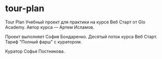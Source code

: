 # tour-plan

Tour Plan
Учебный проект для практики на курсе Веб Старт от Glo Academy. Автор курса — Артем Исламов.

Проект выполняет
София Бондаренко. Десятый поток курса Веб Старт. Тариф "Полный фарш" с куратором.

Куратор
Софья Постникова.
